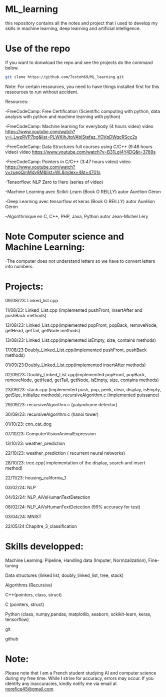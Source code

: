 # ML_learning
this repository contains all the notes and project that i used to develop my skills in machine learning, deep learning and artificial intelligence.


# Use of the repo

If you want to donwload the repo and see the projects do the command below.

```bash
git clone https://github.com/Testeh69/ML_learning.git

```
Note: For certain ressources, you need to have things installed first for this ressources to run without accident.

Resources:

-FreeCodeCamp:
Free Certification (Scientific computing with python, data analysis with python and machine learning with python)

-FreeCodeCamp: 
Machine learning for everybody (4 hours video) video https://www.youtube.com/watch?v=i_LwzRVP7bg&list=PLWKjhJtqVAblStefaz_YOVpDWqcRScc2s

-FreeCodeCamp:
Data Structures full courses using C/C++ (9:46 hours video) video https://www.youtube.com/watch?v=B31LgI4Y4DQ&t=3789s

-FreeCodeCamp:
Pointers in C/C++ (3:47 hours video) video https://www.youtube.com/watch?v=zuegQmMdy8M&list=WL&index=4&t=4701s

-Tensorflow:
NLP Zero to Hero (series of video)

-Machine Learning avec Scikit-Learn (Book O REILLY) autor Aurélion Géron

-Deep Learning avec tensorflow et keras (Book O REILLY) autor Aurélion Géron

-Algorithmique en C, C++, PHP, Java, Python autor Jean-Michel Léry



# Note Computer science and Machine Learning:

-The computer does not understand letters so we have to convert letters into numbers.



# Projects:

09/08/23: Linked_list.cpp

11/08/23: Linked_List.cpp (implemented pushFront, insertAfter and pushBack methods)

12/08/23: Linked_List.cpp(implemented popFront, popBack, removeNode, getHead, getTail, getNode methods)

13/08/23: Linked_List.cpp(implemented isEmpty, size, contains methods)

17/08/23:Doubly_Linked_List.cpp(implemented pushFront, pushBack methods)

01/09/23:Doubly_Linked_List.cpp(implemented insertAfter methods)

02/09/23: Doubly_Linked_List.cpp(implemented popFront, popBack, removeNode, getHead, getTail, getNode, isEmpty, size, contains methods) 

23/09/23: stack.cpp (implemented push, pop, peek, clear, display, isEmpty, getSize, initialize methods), recursiveAlgorithm.c (implemented  puissance)

29/09/23: recursiveAlgorithm.c (palyndrome detector)

30/09/23: recursiveAlgorithm.c (hanoi tower)

01/10/23: cnn_cat_dog

07/10/23: ComputerVisionAnimalExpression

13/10/23: weather_prediction

22/10/23: weather_prediction ( recurrent neural networks)

28/10/23: tree.cpp( implementation of the display, search and insert method)

22/11/23: housing_california_1 

03/02/24: NLP

04/02/24: NLP_AiVsHumanTextDetection

08/02/24: NLP_AiVsHumanTextDetection (99% accuracy for test)

03/04/24: MNIST

22/05/24:Chapitre_3_classification



# Skills developped:

Machine Learning: Pipeline, Handling data (Imputer, Normzalization), Fine-tuning

Data structures (linked list, doubly_linked_list, tree, stack)

Algorithms (Recursive)

C++(pointers, class, struct)

C (pointers, struct)

Python (class, numpy,pandas, matplotlib, seaborn, sckikit-learn, keras, tensorflow)

git

github


# Note: 
Please note that I am a French student studying AI and computer science during my free time. While I strive for accuracy, errors may occur. If you identify any inaccuracies, kindly notify me via email at norefice45@gmail.com.
